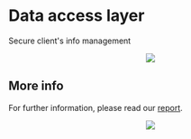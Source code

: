 # Data access layer
Secure client's info management
<br />
<p align="center"><img src="http://marcomicera.altervista.org/projects/sncs/Database.png"/></p>

## More info
For further information, please read our [report](http://marcomicera.altervista.org/otp).

<p align="center"><img src="http://marcomicera.altervista.org/projects/sncs/remoteServer.png"/></p>

